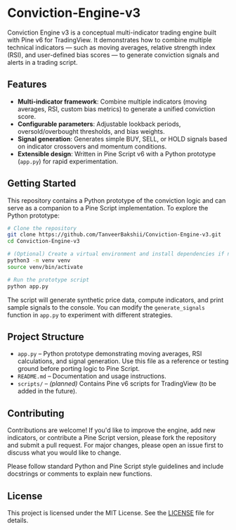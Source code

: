 # Conviction-Engine-v3

Conviction Engine v3 is a conceptual multi-indicator trading engine built with Pine v6 for TradingView. It demonstrates how to combine multiple technical indicators — such as moving averages, relative strength index (RSI), and user-defined bias scores — to generate conviction signals and alerts in a trading script.

## Features

- **Multi-indicator framework**: Combine multiple indicators (moving averages, RSI, custom bias metrics) to generate a unified conviction score.
- **Configurable parameters**: Adjustable lookback periods, oversold/overbought thresholds, and bias weights.
- **Signal generation**: Generates simple BUY, SELL, or HOLD signals based on indicator crossovers and momentum conditions.
- **Extensible design**: Written in Pine Script v6 with a Python prototype (`app.py`) for rapid experimentation.

## Getting Started

This repository contains a Python prototype of the conviction logic and can serve as a companion to a Pine Script implementation. To explore the Python prototype:

```bash
# Clone the repository
git clone https://github.com/TanveerBakshii/Conviction-Engine-v3.git
cd Conviction-Engine-v3

# (Optional) Create a virtual environment and install dependencies if needed
python3 -m venv venv
source venv/bin/activate

# Run the prototype script
python app.py
```

The script will generate synthetic price data, compute indicators, and print sample signals to the console. You can modify the `generate_signals` function in `app.py` to experiment with different strategies.

## Project Structure

- `app.py` – Python prototype demonstrating moving averages, RSI calculations, and signal generation. Use this file as a reference or testing ground before porting logic to Pine Script.
- `README.md` – Documentation and usage instructions.
- `scripts/` – *(planned)* Contains Pine v6 scripts for TradingView (to be added in the future).

## Contributing

Contributions are welcome! If you'd like to improve the engine, add new indicators, or contribute a Pine Script version, please fork the repository and submit a pull request. For major changes, please open an issue first to discuss what you would like to change.

Please follow standard Python and Pine Script style guidelines and include docstrings or comments to explain new functions.

## License

This project is licensed under the MIT License. See the [LICENSE](LICENSE) file for details.
